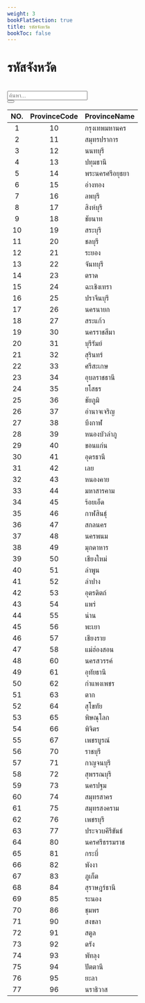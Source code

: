 ```yaml
---
weight: 3
bookFlatSection: true
title: รหัสจังหวัด
bookToc: false
---
```


รหัสจังหวัด 
====

 <link rel="stylesheet" href="https://maxcdn.bootstrapcdn.com/bootstrap/4.4.1/css/bootstrap.min.css">
<script src="https://ajax.googleapis.com/ajax/libs/jquery/3.4.1/jquery.min.js"></script>
<script src="https://cdnjs.cloudflare.com/ajax/libs/popper.js/1.16.0/umd/popper.min.js"></script>
<script src="https://maxcdn.bootstrapcdn.com/bootstrap/4.4.1/js/bootstrap.min.js"></script>
<link rel="stylesheet" href="https://use.fontawesome.com/releases/v5.7.0/css/all.css" integrity="sha384-lZN37f5QGtY3VHgisS14W3ExzMWZxybE1SJSEsQp9S+oqd12jhcu+A56Ebc1zFSJ" crossorigin="anonymous">

<style>
table .input-group {
  width:100%;
}
</style>



<div class="container-fluid">
<br>
 <div class="input-group">
    <input type="text" class="form-control col-sm-4 border-danger" id="myInput" placeholder="ค้นหา..."  >
    <div class="input-group-append">
      <button class="btn btn-danger" type="button">
        <i class="fa fa-search text-white "></i>
      </button>
    </div>
  </div>


| NO. | ProvinceCode | ProvinceName    |
|:---:|:--------------:|-------------|
| 1   | 10           | กรุงเทพมหานคร   |
| 2   | 11           | สมุทรปราการ     |
| 3   | 12           | นนทบุรี         |
| 4   | 13           | ปทุมธานี        |
| 5   | 14           | พระนครศรีอยุธยา |
| 6   | 15           | อ่างทอง         |
| 7   | 16           | ลพบุรี          |
| 8   | 17           | สิงห์บุรี       |
| 9   | 18           | ชัยนาท          |
| 10  | 19           | สระบุรี         |
| 11  | 20           | ชลบุรี          |
| 12  | 21           | ระยอง           |
| 13  | 22           | จันทบุรี        |
| 14  | 23           | ตราด            |
| 15  | 24           | ฉะเชิงเทรา      |
| 16  | 25           | ปราจีนบุรี      |
| 17  | 26           | นครนายก         |
| 18  | 27           | สระแก้ว         |
| 19  | 30           | นครราชสีมา      |
| 20  | 31           | บุรีรัมย์       |
| 21  | 32           | สุรินทร์        |
| 22  | 33           | ศรีสะเกษ        |
| 23  | 34           | อุบลราชธานี     |
| 24  | 35           | ยโสธร           |
| 25  | 36           | ชัยภูมิ         |
| 26  | 37           | อำนาจเจริญ      |
| 27  | 38           | บึงกาฬ          |
| 28  | 39           | หนองบัวลำภู     |
| 29  | 40           | ขอนแก่น         |
| 30  | 41           | อุดรธานี        |
| 31  | 42           | เลย             |
| 32  | 43           | หนองคาย         |
| 33  | 44           | มหาสารคาม       |
| 34  | 45           | ร้อยเอ็ด        |
| 35  | 46           | กาฬสินธุ์       |
| 36  | 47           | สกลนคร          |
| 37  | 48           | นครพนม          |
| 38  | 49           | มุกดาหาร        |
| 39  | 50           | เชียงใหม่       |
| 40  | 51           | ลำพูน           |
| 41  | 52           | ลำปาง           |
| 42  | 53           | อุตรดิตถ์       |
| 43  | 54           | แพร่            |
| 44  | 55           | น่าน            |
| 45  | 56           | พะเยา           |
| 46  | 57           | เชียงราย        |
| 47  | 58           | แม่ฮ่องสอน      |
| 48  | 60           | นครสวรรค์       |
| 49  | 61           | อุทัยธานี       |
| 50  | 62           | กำแพงเพชร       |
| 51  | 63           | ตาก             |
| 52  | 64           | สุโขทัย         |
| 53  | 65           | พิษณุโลก        |
| 54  | 66           | พิจิตร          |
| 55  | 67           | เพชรบูรณ์       |
| 56  | 70           | ราชบุรี         |
| 57  | 71           | กาญจนบุรี       |
| 58  | 72           | สุพรรณบุรี      |
| 59  | 73           | นครปฐม          |
| 60  | 74           | สมุทรสาคร       |
| 61  | 75           | สมุทรสงคราม     |
| 62  | 76           | เพชรบุรี        |
| 63  | 77           | ประจวบคีรีขันธ์ |
| 64  | 80           | นครศรีธรรมราช   |
| 65  | 81           | กระบี่          |
| 66  | 82           | พังงา           |
| 67  | 83           | ภูเก็ต          |
| 68  | 84           | สุราษฎร์ธานี    |
| 69  | 85           | ระนอง           |
| 70  | 86           | ชุมพร           |
| 71  | 90           | สงขลา           |
| 72  | 91           | สตูล            |
| 73  | 92           | ตรัง            |
| 74  | 93           | พัทลุง          |
| 75  | 94           | ปัตตานี         |
| 76  | 95           | ยะลา            |
| 77  | 96           | นราธิวาส        |

<script>


function filterTable(event) {
    var filter = event.target.value.toUpperCase();
    var rows = document.querySelector(".markdown table tbody").rows;
    
    for (var i = 0; i < rows.length; i++) {
        var firstCol = rows[i].cells[1].textContent.toUpperCase();
        var secondCol = rows[i].cells[2].textContent.toUpperCase();
        if (firstCol.indexOf(filter) > -1 || secondCol.indexOf(filter) > -1) {
            rows[i].style.display = "";
        } else {
            rows[i].style.display = "none";
        }      
    }
}

document.querySelector('#myInput').addEventListener('keyup', filterTable, false);
</script>


